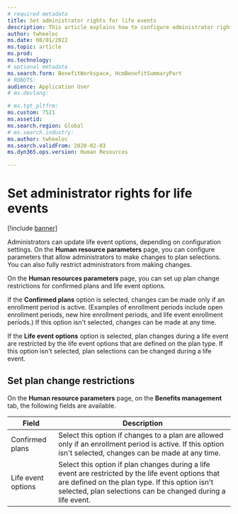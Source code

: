 ```yaml
---
# required metadata
title: Set administrator rights for life events
description: This article explains how to configure administrator rights for life events in Microsoft Dynamics 365 Human Resources.
author: twheeloc
ms.date: 08/01/2022
ms.topic: article
ms.prod: 
ms.technology: 
# optional metadata
ms.search.form: BenefitWorkspace, HcmBenefitSummaryPart
# ROBOTS: 
audience: Application User
# ms.devlang: 

# ms.tgt_pltfrm: 
ms.custom: 7521
ms.assetid: 
ms.search.region: Global
# ms.search.industry: 
ms.author: twheeloc
ms.search.validFrom: 2020-02-03
ms.dyn365.ops.version: Human Resources

---
```


# Set administrator rights for life events

[!include [banner](../includes/preview-banner.md)]

Administrators can update life event options, depending on configuration settings. On the **Human resource parameters** page, you can configure parameters that allow administrators to make changes to plan selections. You can also fully restrict administrators from making changes.

On the **Human resources parameters** page, you can set up plan change restrictions for confirmed plans and life event options.

If the **Confirmed plans** option is selected, changes can be made only if an enrollment period is active. (Examples of enrollment periods include open enrollment periods, new hire enrollment periods, and life event enrollment periods.) If this option isn't selected, changes can be made at any time.

If the **Life event options** option is selected, plan changes during a life event are restricted by the life event options that are defined on the plan type. If this option isn't selected, plan selections can be changed during a life event.

## Set plan change restrictions

On the **Human resource parameters** page, on the **Benefits management** tab, the following fields are available.

| Field | Description |
|-------|-------------|
| Confirmed plans | Select this option if changes to a plan are allowed only if an enrollment period is active. If this option isn't selected, changes can be made at any time. |
| Life event options | Select this option if plan changes during a life event are restricted by the life event options that are defined on the plan type. If this option isn't selected, plan selections can be changed during a life event. |
